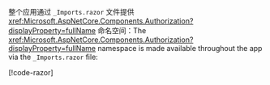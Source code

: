 <span data-ttu-id="4e43a-101">整个应用通过 `_Imports.razor` 文件提供 <xref:Microsoft.AspNetCore.Components.Authorization?displayProperty=fullName> 命名空间：</span><span class="sxs-lookup"><span data-stu-id="4e43a-101">The <xref:Microsoft.AspNetCore.Components.Authorization?displayProperty=fullName> namespace is made available throughout the app via the `_Imports.razor` file:</span></span>

[!code-razor[](imports-hosted.razor?highlight=3)]
